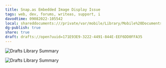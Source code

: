 ```yaml
---
title: Snap.as Embedded Image Display Issue
tags: web, dev, forums, writeas, support, i
davodtime: 09082022-105542
local: shareddocuments:///private/var/mobile/Library/Mobile%20Documents/iCloud~md~obsidian/Documents/OBSHIDDIAN/drafts/171E93E9-3222-4491-844E-EEF6DD0FFA35.md
dg-publish: true
share: true
draft: drafts://open?uuid=171E93E9-3222-4491-844E-EEF6DD0FFA35
---
```


![Drafts Library Summary](https://i.snap.as/aV8azEcA.image)

![Drafts Library Summary](https://user-images.githubusercontent.com/43663476/163240429-65a75405-3535-415f-a47b-4e68073c9089.png)